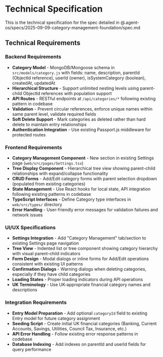 # Technical Specification

This is the technical specification for the spec detailed in @.agent-os/specs/2025-09-09-category-management-foundation/spec.md

## Technical Requirements

### Backend Requirements

- **Category Model** - MongoDB/Mongoose schema in `src/models/category.js` with fields: name, description, parentId (ObjectId reference), userId (owner), isSystemCategory (boolean), createdAt, updatedAt
- **Hierarchical Structure** - Support unlimited nesting levels using parent-child ObjectId references with population support
- **API Routes** - RESTful endpoints at `/api/categories/*` following existing pattern in codebase
- **Validation** - Prevent circular references, enforce unique names within same parent level, validate required fields
- **Soft Delete Support** - Mark categories as deleted rather than hard delete to maintain entry relationships
- **Authentication Integration** - Use existing Passport.js middleware for protected routes

### Frontend Requirements

- **Category Management Component** - New section in existing Settings page (`web/src/pages/Settings.tsx`)
- **Tree Display Component** - Hierarchical tree view showing parent-child relationships with expand/collapse functionality
- **CRUD Forms** - Add/Edit category forms with parent selection dropdown (populated from existing categories)
- **State Management** - Use React hooks for local state, API integration following existing patterns in codebase
- **TypeScript Interfaces** - Define Category type interfaces in `web/src/types/` directory
- **Error Handling** - User-friendly error messages for validation failures and network issues

### UI/UX Specifications

- **Settings Integration** - Add "Category Management" tab/section to existing Settings page navigation
- **Tree View** - Indented list or tree component showing category hierarchy with visual parent-child indicators
- **Form Design** - Modal dialogs or inline forms for Add/Edit operations consistent with existing UI patterns
- **Confirmation Dialogs** - Warning dialogs when deleting categories, especially if they have child categories
- **Loading States** - Proper loading indicators during API operations
- **UK Terminology** - Use UK-appropriate financial category names and descriptions

### Integration Requirements

- **Entry Model Preparation** - Add optional `categoryId` field to existing Entry model for future category assignment
- **Seeding Script** - Create initial UK financial categories (Banking, Current Accounts, Savings, Utilities, Council Tax, Insurance, etc.)
- **API Error Handling** - Follow existing error response patterns in codebase
- **Database Indexing** - Add indexes on parentId and userId fields for query performance